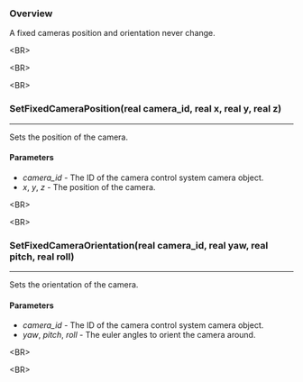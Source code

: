 ### Overview ###
A fixed cameras position and orientation never change.


&lt;BR&gt;




&lt;BR&gt;




&lt;BR&gt;


### SetFixedCameraPosition(real camera\_id, real x, real y, real z) ###

---

Sets the position of the camera.
#### Parameters ####
  * _camera\_id_ - The ID of the camera control system camera object.
  * _x_, _y_, _z_ - The position of the camera.


&lt;BR&gt;




&lt;BR&gt;


### SetFixedCameraOrientation(real camera\_id, real yaw, real pitch, real roll) ###

---

Sets the orientation of the camera.
#### Parameters ####
  * _camera\_id_ - The ID of the camera control system camera object.
  * _yaw_, _pitch_, _roll_ - The euler angles to orient the camera around.


&lt;BR&gt;




&lt;BR&gt;

